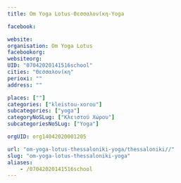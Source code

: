 ```yaml
---
title: Om Yoga Lotus-Θεσσαλονίκη-Yoga

facebook:

website:
organisation: Om Yoga Lotus
facebookorg:
websiteorg:
UID: "07042020141516school"
cities: "Θεσσαλονίκη"
perioxi: ""
address: ""

places: [""]
categories: ["kleistou-xorou"]
subcategories: ["yoga"]
categoryNoSLug: ["Κλειστού Χώρου"]
subcategoriesNoSLug: ["Yoga"]

orgUID: org14042020001205

url: "om-yoga-lotus-thessaloniki-yoga/thessaloniki//"
slug: "om-yoga-lotus-thessaloniki-yoga"
aliases:
    - /07042020141516school
---
```





